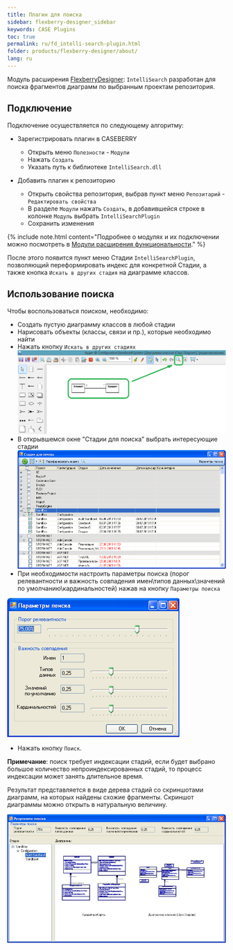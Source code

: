 ```yaml
---
title: Плагин для поиска
sidebar: flexberry-designer_sidebar
keywords: CASE Plugins
toc: true
permalink: ru/fd_intelli-search-plugin.html
folder: products/flexberry-designer/about/
lang: ru
---
```


Модуль расширения [FlexberryDesigner](fd_flexberry-designer.html): `IntelliSearch` разработан для поиска фрагментов диаграмм по выбранным проектам репозитория.

## Подключение

Подключение осуществляется по следующему алгоритму:

* Зарегистрировать плагин в CASEBERRY
    * Открыть меню `Полезности` - `Модули`
    * Нажать `Создать`
    * Указать путь к библиотеке `IntelliSearch.dll`


* Добавить плагин к репозиторию
    * Открыть свойства репозитория, выбрав пункт меню `Репозитарий` - `Редактировать свойства`
    * В разделе `Модули` нажать `Создать`, в добавившейся строке в колонке `Модуль` выбрать `IntelliSearchPlugin`
    * Сохранить изменения

{% include note.html content="Подробнее о модулях и их подключении можно посмотреть в [Модули расширения функциональности](fd_flexberry-plugins.html)." %}

После этого появится пункт меню Стадии `IntelliSearchPlugin`, позволяющий переформировать индекс для конкретной Стадии, а также кнопка `Искать в других стадия` на диаграмме классов.

## Использование поиска

Чтобы воспользоваться поиском, необходимо:
* Создать пустую диаграмму классов в любой стадии
* Нарисовать объекты (классы, связи и пр.), которые необходимо найти
* Нажать кнопку `Искать в других стадиях` ![](/images/pages/products/flexberry-designer/about/search-example.png)
* В открывшемся окне "Стадии для поиска" выбрать интересующие стадии ![](/images/pages/products/flexberry-designer/about/search-studys.png)
* При необходимости настроить параметры поиска (порог релевантности и важность совпадения имен\типов данных\значений по умолчанию\кардинальностей) нажав на кнопку `Параметры поиска`

![](/images/pages/products/flexberry-designer/about/search-params.png)

* Нажать кнопку `Поиск`.

__Примечание__: поиск требует индексации стадий, если будет выбрано большое количество непроиндексированных стадий, то процесс индексации может занять длительное время.

Результат представляется в виде дерева стадий со скриншотами диаграмм, на которых найдены схожие фрагменты. Скриншот диаграммы можно открыть в натуральную величину.

![](/images/pages/products/flexberry-designer/about/search-results.png)
